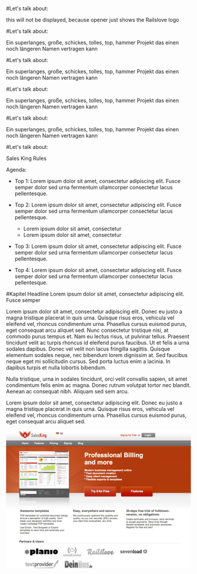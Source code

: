 <!SLIDE opener>

#Let's talk about:

this will not be displayed, because opener just shows the Railslove logo

<!SLIDE callout logo>

#Let's talk about:

Ein superlanges, große, schickes, tolles, top, hammer Projekt das einen noch längeren Namen vertragen kann

<!SLIDE callout orange logo>

#Let's talk about:

Ein superlanges, große, schickes, tolles, top, hammer Projekt das einen noch längeren Namen vertragen kann

<!SLIDE callout cyan>

#Let's talk about:

Ein superlanges, große, schickes, tolles, top, hammer Projekt das einen noch längeren Namen vertragen kann

<!SLIDE callout lila>

#Let's talk about:

Ein superlanges, große, schickes, tolles, top, hammer Projekt das einen noch längeren Namen vertragen kann

<!SLIDE callout sk-red>

#Let's talk about:

Sales King Rules

<!SLIDE>

Agenda:

* Top 1: Lorem ipsum dolor sit amet, consectetur adipiscing elit. Fusce semper dolor sed urna fermentum ullamcorper consectetur lacus pellentesque.

* Top 2: Lorem ipsum dolor sit amet, consectetur adipiscing elit. Fusce semper dolor sed urna fermentum ullamcorper consectetur lacus pellentesque.
  * Lorem ipsum dolor sit amet, consectetur
  * Lorem ipsum dolor sit amet, consectetur

* Top 3: Lorem ipsum dolor sit amet, consectetur adipiscing elit. Fusce semper dolor sed urna fermentum ullamcorper consectetur lacus pellentesque.

* Top 4: Lorem ipsum dolor sit amet, consectetur adipiscing elit. Fusce semper dolor sed urna fermentum ullamcorper consectetur lacus pellentesque.

<!SLIDE>

#Kapitel Headline Lorem ipsum dolor sit amet, consectetur adipiscing elit. Fusce semper

Lorem ipsum dolor sit amet, consectetur adipiscing elit. Donec eu justo a magna tristique placerat in quis urna. Quisque risus eros, vehicula vel eleifend vel, rhoncus condimentum urna. Phasellus cursus euismod purus, eget consequat arcu aliquet sed. Nunc consectetur tristique nisi, at commodo purus tempus et. Nam eu lectus risus, ut pulvinar tellus. Praesent tincidunt velit ac turpis rhoncus id eleifend purus faucibus. Ut et felis a urna sodales dapibus. Donec vel velit non lacus fringilla sagittis. Quisque elementum sodales neque, nec bibendum lorem dignissim at. Sed faucibus neque eget mi sollicitudin cursus. Sed porta luctus enim a lacinia. In dapibus turpis et nulla lobortis bibendum.

Nulla tristique, urna in sodales tincidunt, orci velit convallis sapien, sit amet condimentum felis enim ac magna. Donec rutrum volutpat tortor nec blandit. Aenean ac consequat nibh. Aliquam sed sem arcu.

<!SLIDE chapter-opener>

Lorem ipsum dolor sit amet, consectetur adipiscing elit. Donec eu justo a magna tristique placerat in quis urna. Quisque risus eros, vehicula vel eleifend vel, rhoncus condimentum urna. Phasellus cursus euismod purus, eget consequat arcu aliquet sed.

<!SLIDE full-page-image>

![Lange tolle super fetter Bildbeschreibung](salesking.jpg)